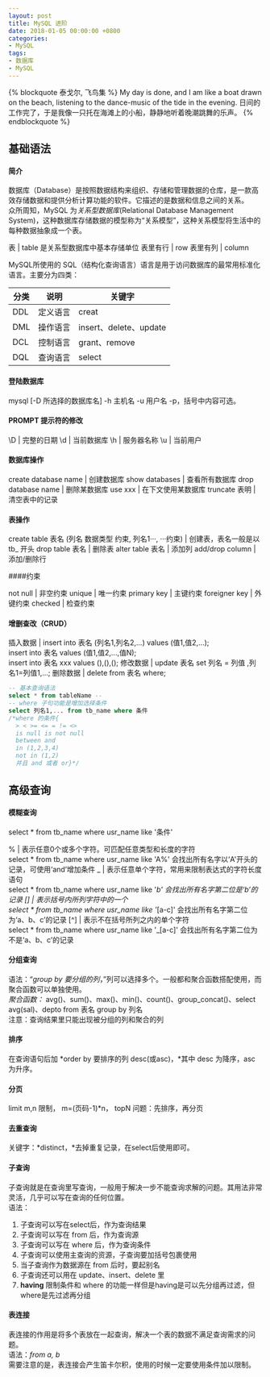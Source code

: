 ```yaml
---
layout: post
title: MySQL 进阶
date: 2018-01-05 00:00:00 +0800
categories: 
- MySQL
tags: 
- 数据库
- MySQL
---
```



{% blockquote 泰戈尔, 飞鸟集 %}
	My day is done, and I am like a boat drawn on the beach, listening to the dance-music of the tide in the evening.
	日间的工作完了，于是我像一只托在海滩上的小船，静静地听着晚潮跳舞的乐声。
{% endblockquote %}

<!-- more -->

## 基础语法

#### 简介

数据库（Database）是按照数据结构来组织、存储和管理数据的仓库，是一款高效存储数据和提供分析计算功能的软件。它描述的是数据和信息之间的关系。<br>
众所周知，MySQL 为*关系型数据库*(Relational Database Management System)，这种数据库存储数据的模型称为“关系模型”，这种关系模型将生活中的每种数据抽象成一个表。

  表       | table  是关系型数据库中基本存储单位 
  表里有行 | row 
  表里有列 | column 

MySQL所使用的 SQL（结构化查询语言）语言是用于访问数据库的最常用标准化语言。主要分为四类：

分类 |   说明   | 关键字
---- | -------- | ------
 DDL | 定义语言 | creat
 DML | 操作语言 | insert、delete、update
 DCL | 控制语言 | grant、remove
 DQL | 查询语言 | select

#### 登陆数据库 

mysql [-D 所选择的数据库名] -h 主机名 -u 用户名 -p，括号中内容可选。

#### PROMPT 提示符的修改

\D | 完整的日期
\d | 当前数据库
\h | 服务器名称
\u | 当前用户

#### 数据库操作

create database name | 创建数据库
show databases       | 查看所有数据库
drop database name   | 删除某数据库
use xxx              | 在下文使用某数据库
truncate 表明        | 清空表中的记录

#### 表操作

create table 表名 (列名 数据类型 约束, 列名1···, ···约束) | 创建表，表名一般是以tb_ 开头 
drop table  表名  | 删除表
alter table  表名 | 添加列
add/drop  column  | 添加/删除行

####约束

not null      | 非空约束
unique        | 唯一约束
primary key   | 主键约束
foreigner key | 外键约束
checked       | 检查约束   

#### 增删查改（CRUD）

插入数据 | insert into 表名 (列名1,列名2,...) values (值1,值2,...); <br>insert into 表名 values (值1,值2,...,值N); <br>insert into 表名 xxx values (),(),();
修改数据 | update 表名 set 列名 = 列值 ,列名1=列值1,...;
删除数据 | delete from 表名 where;

``` sql
-- 基本查询语法
select * from tableName --
-- where 子句功能是增加选择条件  
select 列名1,... from tb_name where 条件 
/*where 的条件{
  > < >= <= = != <> 
  is null is not null
  between and 
  in (1,2,3,4)
  not in (1,2)
  并且 and 或者 or}*/
```

## 高级查询

#### 模糊查询

select \* from tb_name where usr_name like '条件' 

%     | 表示任意0个或多个字符。可匹配任意类型和长度的字符 <br> select \* from tb_name where usr_name like 'A%' 会找出所有名字以‘A'开头的记录，可使用‘and’增加条件
_     | 表示任意单个字符，常用来限制表达式的字符长度语句 <br> select \* from tb_name where usr_name like '_b' 会找出所有名字第二位是‘b’的记录
[]    | 表示括号内所列字符中的一个 <br> select \* from tb_name where usr_name like '_[a-c]' 会找出所有名字第二位为‘a、b、c’的记录
[^]   | 表示不在括号所列之内的单个字符 <br> select \* from tb_name where usr_name like '_[a-c]' 会找出所有名字第二位为不是‘a、b、c’的记录

#### 分组查询

语法：“*group by 要分组的列*，”列可以选择多个。一般都和聚合函数搭配使用，而聚合函数可以单独使用。<br>
*聚合函数：* avg()、sum()、max()、min()、count()、group_concat()、select avg(sal)、depto from 表名 group by 列名 <br>
注意：查询结果里只能出现被分组的列和聚合的列

#### 排序

在查询语句后加 *order by 要排序的列 desc(或asc)，*其中 desc 为降序，asc 为升序。

#### 分页

limit m,n  限制，
m=(页码-1)\*n，
topN 问题：先排序，再分页

#### 去重查询
关键字：*distinct，*去掉重复记录，在select后使用即可。

#### 子查询

子查询就是在查询里写查询，一般用于解决一步不能查询求解的问题。其用法非常灵活，几乎可以写在查询的任何位置。<br>
语法：<br>
1. 子查询可以写在select后，作为查询结果
2. 子查询可以写在 from 后，作为查询源
3. 子查询可以写在 where 后，作为查询条件
4. 子查询可以使用主查询的资源，子查询要加括号包裹使用
5. 当子查询作为数据源在 from 后时，要起别名
6. 子查询还可以用在 update、insert、delete 里
7. **having** 限制条件和 where 的功能一样但是having是可以先分组再过滤，但where是先过滤再分组

#### 表连接

表连接的作用是将多个表放在一起查询，解决一个表的数据不满足查询需求的问题。<br>
语法：*from a, b* <br>
需要注意的是，表连接会产生笛卡尔积，使用的时候一定要使用条件加以限制。












